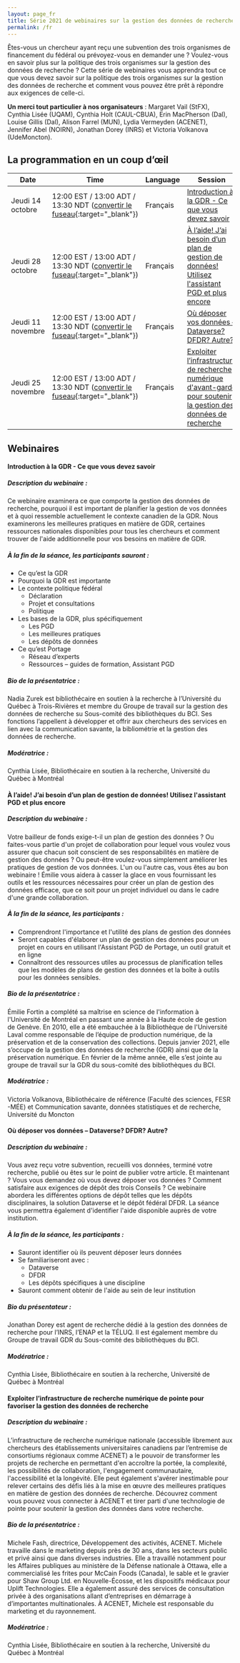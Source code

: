 ```yaml
---
layout: page_fr
title: Série 2021 de webinaires sur la gestion des données de recherche
permalink: /fr
---
```

Êtes-vous un chercheur ayant reçu une subvention des trois organismes de financement du fédéral ou prévoyez-vous en demander une ? Voulez-vous en savoir plus sur la politique des trois organismes sur la gestion des données de recherche ? Cette série de webinaires vous apprendra tout ce que vous devez savoir sur la politique des trois organismes sur la gestion des données de recherche et comment vous pouvez être prêt à répondre aux exigences de celle-ci.

<b>Un merci tout particulier à nos organisateurs</b> : Margaret Vail (StFX), Cynthia Lisée (UQAM), Cynthia Holt (CAUL-CBUA), Erin MacPherson (Dal), Louise Gillis (Dal), Alison Farrel (MUN), Lydia Vermeyden (ACENET), Jennifer Abel (NOIRN), Jonathan Dorey (INRS) et Victoria Volkanova (UdeMoncton).

## La programmation en un coup d’œil

| Date | Time | Language | Session | Register |
| ---- | ---- | -------- | ------- | -------- |
| Jeudi 14 octobre | 12:00 EST / 13:00 ADT / 13:30 NDT ([convertir le fuseau](https://dateful.com/time-zone-converter?t=1pm&d=2021-10-14&tz2=Atlantic-Daylight-Time-ADT){:target="_blank"}) | Français | [Introduction à la GDR - Ce que vous devez savoir](#gdr) | [Inscription](https://stfx.libcal.com/language/change?lang=fr&url=https://stfx.libcal.com/calendar/caul/gdr){:target="_blank"} |
| Jeudi 28 octobre |12:00 EST / 13:00 ADT / 13:30 NDT ([convertir le fuseau](https://dateful.com/time-zone-converter?t=1pm&d=2021-10-28&tz2=Atlantic-Daylight-Time-ADT){:target="_blank"}) | Français | [À l’aide! J’ai besoin d’un plan de gestion de données! Utilisez l'assistant PGD et plus encore](#dmp) | [Inscription](https://stfx.libcal.com/language/change?lang=fr&url=https://stfx.libcal.com/calendar/caul/aide){:target="_blank"} |
| Jeudi 11 novembre | 12:00 EST / 13:00 ADT / 13:30 NDT ([convertir le fuseau](https://dateful.com/time-zone-converter?t=1pm&d=2021-11-11&tz2=Atlantic-Daylight-Time-ADT){:target="_blank"}) | Français | [Où déposer vos données – Dataverse? DFDR? Autre?](#dataverse) | [Inscription](https://stfx.libcal.com/language/change?lang=fr&url=https://stfx.libcal.com/calendar/caul/dataverse2){:target="_blank"} |
| Jeudi 25 novembre | 12:00 EST / 13:00 ADT / 13:30 NDT ([convertir le fuseau](https://dateful.com/time-zone-converter?t=12pm&d=2021-11-25&tz2=Atlantic-Standard-Time-AST){:target="_blank"}) | Français | [Exploiter l’infrastructure de recherche numérique d'avant-garde pour soutenir la gestion des données de recherche](#cc) | [Inscription](https://stfx.libcal.com/language/change?lang=fr&url=https://stfx.libcal.com/calendar/caul/acenet2){:target="_blank"} |

## Webinaires

#### <a id="gdr"></a>Introduction à la GDR - Ce que vous devez savoir

##### Description du webinaire :  
Ce webinaire examinera ce que comporte la gestion des données de recherche, pourquoi il est important de planifier la gestion de vos données et à quoi ressemble actuellement le contexte canadien de la GDR. Nous examinerons les meilleures pratiques en matière de GDR, certaines ressources nationales disponibles pour tous les chercheurs et comment trouver de l'aide additionnelle pour vos besoins en matière de GDR.

##### À la fin de la séance, les participants sauront : 
- Ce qu’est la GDR
- Pourquoi la GDR est importante
- Le contexte politique fédéral
    - Déclaration
    - Projet et consultations
    - Politique 
- Les bases de la GDR, plus spécifiquement 
    - Les PGD
    - Les meilleures pratiques
    - Les dépôts de données
- Ce qu’est Portage
    - Réseau d’experts
    - Ressources – guides de formation, Assistant PGD

##### Bio de la présentatrice :
Nadia Zurek est bibliothécaire en soutien à la recherche à l’Université du Québec à Trois-Rivières et membre du Groupe de travail sur la gestion des données de recherche su Sous-comité des bibliothèques du BCI. Ses fonctions l’appellent à développer et offrir aux chercheurs des services en lien avec la communication savante, la bibliométrie et la gestion des données de recherche.

##### Modératrice : 
Cynthia Lisée, Bibliothécaire en soutien à la recherche, Université du Québec à Montréal 

#### <a id="dmp"></a>À l’aide! J’ai besoin d’un plan de gestion de données! Utilisez l'assistant PGD et plus encore

##### Description du webinaire :  
Votre bailleur de fonds exige-t-il un plan de gestion des données ? Ou faites-vous partie d'un projet de collaboration pour lequel vous voulez vous assurer que chacun soit conscient de ses responsabilités en matière de gestion des données ? Ou peut-être voulez-vous simplement améliorer les pratiques de gestion de vos données. L'un ou l'autre cas, vous êtes au bon webinaire ! Émilie vous aidera à casser la glace en vous fournissant les outils et les ressources nécessaires pour créer un plan de gestion des données efficace, que ce soit pour un projet individuel ou dans le cadre d'une grande collaboration.

##### À la fin de la séance, les participants  : 
+ Comprendront l'importance et l'utilité des plans de gestion des données
+ Seront capables d'élaborer un plan de gestion des données pour un projet en cours en utilisant l'Assistant PGD de Portage, un outil gratuit et en ligne
+ Connaîtront des ressources utiles au processus de planification telles que les modèles de plans de gestion des données et la boîte à outils pour les données sensibles.

##### Bio de la présentatrice : 
Émilie Fortin a complété sa maîtrise en science de l'information à l'Université de Montréal en passant une année à la Haute école de gestion de Genève. En 2010, elle a été embauchée à la Bibliothèque de l'Université Laval comme responsable de l’équipe de production numérique, de la préservation et de la conservation des collections. Depuis janvier 2021, elle s’occupe de la gestion des données de recherche (GDR) ainsi que de la préservation numérique. En février de la même année, elle s’est jointe au groupe de travail sur la GDR du sous-comité des bibliothèques du BCI.

##### Modératrice : 
Victoria Volkanova, Bibliothécaire de référence (Faculté des sciences, FESR -MÉE) et Communication savante, données statistiques et de recherche, Université du Moncton 

#### <a id="dataverse"></a>Où déposer vos données – Dataverse? DFDR? Autre?

##### Description du webinaire :  
Vous avez reçu votre subvention, recueilli vos données, terminé votre recherche, publié ou êtes sur le point de publier votre article. Et maintenant ? Vous vous demandez où vous devez déposer vos données ? Comment satisfaire aux exigences de dépôt des trois Conseils ? Ce webinaire abordera les différentes options de dépôt telles que les dépôts disciplinaires, la solution Dataverse et le dépôt fédéral DFDR. La séance vous permettra également d'identifier l'aide disponible auprès de votre institution.

##### À la fin de la séance, les participants :
- Sauront identifier où ils peuvent déposer leurs données
- Se familiariseront avec :
    - Dataverse
    - DFDR
    - Les dépôts spécifiques à une discipline
- Sauront comment obtenir de l'aide au sein de leur institution

##### Bio du présentateur :
Jonathan Dorey est agent de recherche dédié à la gestion des données de recherche pour l’INRS, l’ENAP et la TÉLUQ. Il est également membre du Groupe de travail GDR du Sous-comité des bibliothèques du BCI.

##### Modératrice : 
Cynthia Lisée, Bibliothécaire en soutien à la recherche, Université de Québec à Montréal 

#### <a id="cc"></a>Exploiter l’infrastructure de recherche numérique de pointe pour favoriser la gestion des données de recherche

##### Description du webinaire :
L’infrastructure de recherche numérique nationale (accessible librement aux chercheurs des établissements universitaires canadiens par l’entremise de consortiums régionaux comme ACENET) a le pouvoir de transformer les projets de recherche en permettant d'en accroître la portée, la complexité, les possibilités de collaboration, l'engagement communautaire, l'accessibilité et la longévité. Elle peut également s'avérer inestimable pour relever certains des défis liés à la mise en œuvre des meilleures pratiques en matière de gestion des données de recherche. Découvrez comment vous pouvez vous connecter à ACENET et tirer parti d'une technologie de pointe pour soutenir la gestion des données dans votre recherche.  

##### Bio de la présentatrice :
Michele Fash, directrice, Développement des activités, ACENET. Michele travaille dans le marketing depuis près de 30 ans, dans les secteurs public et privé ainsi que dans diverses industries. Elle a travaillé notamment pour les Affaires publiques au ministère de la Défense nationale à Ottawa, elle a commercialisé les frites pour McCain Foods (Canada), le sable et le gravier pour Shaw Group Ltd. en Nouvelle-Écosse, et les dispositifs médicaux pour Uplift Technologies. Elle a également assuré des services de consultation privée à des organisations allant d’entreprises en démarrage à d’importantes multinationales. À ACENET, Michele est responsable du marketing et du rayonnement.

##### Modératrice : 
Cynthia Lisée, Bibliothécaire en soutien à la recherche, Université du Québec à Montréal 
